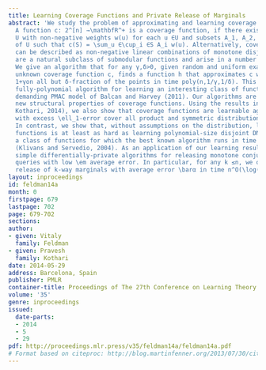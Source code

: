 ```yaml
---
title: Learning Coverage Functions and Private Release of Marginals
abstract: 'We study the problem of approximating and learning coverage functions.
  A function c: 2^[n] →\mathbfR^+ is a coverage function, if there exists a universe
  U with non-negative weights w(u) for each u ∈U and subsets A_1, A_2, \ldots, A_n
  of U such that c(S) = \sum_u ∈\cup_i ∈S A_i w(u). Alternatively, coverage functions
  can be described as non-negative linear combinations of monotone disjunctions. They
  are a natural subclass of submodular functions and arise in a number of applications.
  We give an algorithm that for any γ,δ>0, given random and uniform examples of an
  unknown coverage function c, finds a function h that approximates c within factor
  1+γon all but δ-fraction of the points in time poly(n,1/γ,1/δ). This is the first
  fully-polynomial algorithm for learning an interesting class of functions in the
  demanding PMAC model of Balcan and Harvey (2011). Our algorithms are based on several
  new structural properties of coverage functions. Using the results in (Feldman and
  Kothari, 2014), we also show that coverage functions are learnable agnostically
  with excess \ell_1-error εover all product and symmetric distributions in time n^\log(1/ε).
  In contrast, we show that, without assumptions on the distribution, learning coverage
  functions is at least as hard as learning polynomial-size disjoint DNF formulas,
  a class of functions for which the best known algorithm runs in time 2^\tildeO(n^1/3)
  (Klivans and Servedio, 2004). As an application of our learning results, we give
  simple differentially-private algorithms for releasing monotone conjunction counting
  queries with low \em average error. In particular, for any k ≤n, we obtain private
  release of k-way marginals with average error \barα in time n^O(\log(1/\barα)). '
layout: inproceedings
id: feldman14a
month: 0
firstpage: 679
lastpage: 702
page: 679-702
sections: 
author:
- given: Vitaly
  family: Feldman
- given: Pravesh
  family: Kothari
date: 2014-05-29
address: Barcelona, Spain
publisher: PMLR
container-title: Proceedings of The 27th Conference on Learning Theory
volume: '35'
genre: inproceedings
issued:
  date-parts:
  - 2014
  - 5
  - 29
pdf: http://proceedings.mlr.press/v35/feldman14a/feldman14a.pdf
# Format based on citeproc: http://blog.martinfenner.org/2013/07/30/citeproc-yaml-for-bibliographies/
---
```

